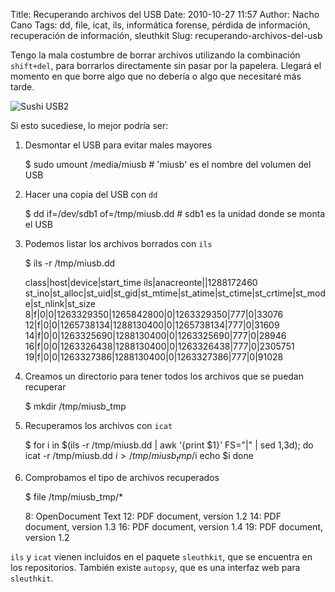 Title: Recuperando archivos del USB
Date: 2010-10-27 11:57
Author: Nacho Cano
Tags: dd, file, icat, ils, informática forense, pérdida de información, recuperación de información, sleuthkit
Slug: recuperando-archivos-del-usb

Tengo la mala costumbre de borrar archivos utilizando la combinación
`shift+del`, para borrarlos directamente sin pasar por la papelera.
Llegará el momento en que borre algo que no debería o algo que
necesitaré más tarde.

![Sushi USB2]({static}/images/sushi_usb_2-300x190.jpg)

Si esto sucediese, lo mejor podría ser:

1.  Desmontar el USB para evitar males mayores

    $ sudo umount /media/miusb # 'miusb' es el nombre del volumen del USB

2.  Hacer una copia del USB con `dd`

    $ dd if=/dev/sdb1 of=/tmp/miusb.dd # sdb1 es la unidad donde se monta el USB

3.  Podemos listar los archivos borrados con `ils`

    $ ils -r /tmp/miusb.dd

    class|host|device|start_time
    ils|anacreonte||1288172460
    st_ino|st_alloc|st_uid|st_gid|st_mtime|st_atime|st_ctime|st_crtime|st_mode|st_nlink|st_size
    8|f|0|0|1263329350|1265842800|0|1263329350|777|0|33076
    12|f|0|0|1265738134|1288130400|0|1265738134|777|0|31609
    14|f|0|0|1263325690|1288130400|0|1263325690|777|0|28946
    16|f|0|0|1263326438|1288130400|0|1263326438|777|0|2305751
    19|f|0|0|1263327386|1288130400|0|1263327386|777|0|91028

4.  Creamos un directorio para tener todos los archivos que se puedan
    recuperar

    $ mkdir /tmp/miusb_tmp

5.  Recuperamos los archivos con `icat`

    $ for i in $(ils -r /tmp/miusb.dd | awk '{print $1}' FS="|" | sed 1,3d); do
    icat -r /tmp/miusb.dd $i > /tmp/miusb_tmp/$i
    echo $i
    done

6.  Comprobamos el tipo de archivos recuperados

    $ file /tmp/miusb_tmp/*

    8:  OpenDocument Text
    12: PDF document, version 1.2
    14: PDF document, version 1.3
    16: PDF document, version 1.4
    19: PDF document, version 1.2

`ils` y `icat` vienen incluidos en el paquete `sleuthkit`, que se
encuentra en los repositorios. También existe `autopsy`, que es una
interfaz web para `sleuthkit`.
